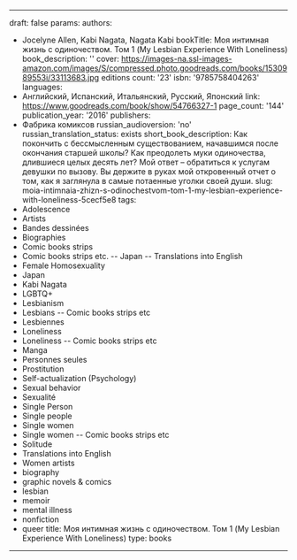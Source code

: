 ---
draft: false
params:
  authors:
  - Jocelyne Allen, Kabi Nagata, Nagata Kabi
  bookTitle: Моя интимная жизнь с одиночеством. Том 1 (My Lesbian Experience With
    Loneliness)
  book_description: ''
  cover: https://images-na.ssl-images-amazon.com/images/S/compressed.photo.goodreads.com/books/1530989553i/33113683.jpg
  editions count: '23'
  isbn: '9785758404263'
  languages:
  - Английский, Испанский, Итальянский, Русский, Японский
  link: https://www.goodreads.com/book/show/54766327-1
  page_count: '144'
  publication_year: '2016'
  publishers:
  - Фабрика комиксов
  russian_audioversion: 'no'
  russian_translation_status: exists
  short_book_description: Как покончить с бессмысленным существованием, начавшимся
    после окончания старшей школы? Как преодолеть муки одиночества, длившиеся целых
    десять лет? Мой ответ – обратиться к услугам девушки по вызову. Вы держите в руках
    мой откровенный отчет о том, как я заглянула в самые потаенные уголки своей души.
  slug: moia-intimnaia-zhizn-s-odinochestvom-tom-1-my-lesbian-experience-with-loneliness-5cecf5e8
  tags:
  - Adolescence
  - Artists
  - Bandes dessinées
  - Biographies
  - Comic books strips
  - Comic books strips etc. -- Japan -- Translations into English
  - Female Homosexuality
  - Japan
  - Kabi Nagata
  - LGBTQ+
  - Lesbianism
  - Lesbians -- Comic books strips etc
  - Lesbiennes
  - Loneliness
  - Loneliness -- Comic books strips etc
  - Manga
  - Personnes seules
  - Prostitution
  - Self-actualization (Psychology)
  - Sexual behavior
  - Sexualité
  - Single Person
  - Single people
  - Single women
  - Single women -- Comic books strips etc
  - Solitude
  - Translations into English
  - Women artists
  - biography
  - graphic novels & comics
  - lesbian
  - memoir
  - mental illness
  - nonfiction
  - queer
title: Моя интимная жизнь с одиночеством. Том 1 (My Lesbian Experience With Loneliness)
type: books
------
